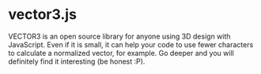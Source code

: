 # vector3.js
 VECTOR3 is an open source library for anyone using 3D design with JavaScript. Even if it is small, it can help your code to use fewer characters to calculate a normalized vector, for example. Go deeper and you will definitely find it interesting (be honest :P).
